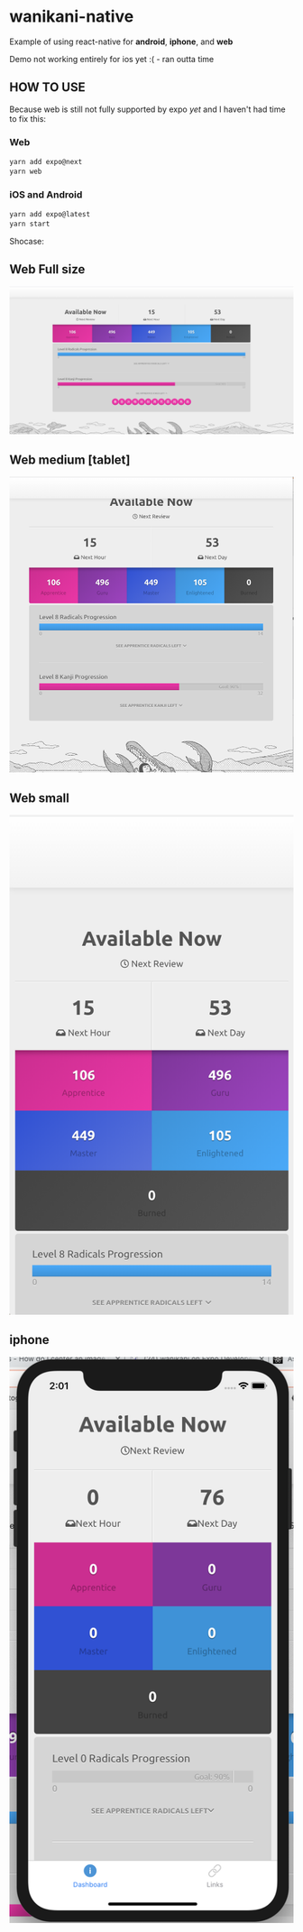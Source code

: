 # wanikani-native

Example of using react-native for **android**, **iphone**, and **web**

Demo not working entirely for ios yet :( - ran outta time

## HOW TO USE
Because web is still not fully supported by expo *yet* and I haven't had time to fix this:

### Web
```sh
yarn add expo@next
yarn web
```

### iOS and Android
```sh
yarn add expo@latest
yarn start
```

Shocase:


## Web Full size
![alt text](https://github.com/CraigglesO/wanikani-native/blob/master/showcase/full.png)

## Web medium [tablet]
![alt text](https://github.com/CraigglesO/wanikani-native/blob/master/showcase/med.png)

## Web small
![alt text](https://github.com/CraigglesO/wanikani-native/blob/master/showcase/small.png)

## iphone
![alt text](https://github.com/CraigglesO/wanikani-native/blob/master/showcase/iphone.png)
